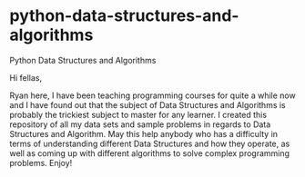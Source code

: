 # python-data-structures-and-algorithms
Python Data Structures and Algorithms

Hi fellas,

   Ryan here, I have been teaching programming courses for quite a while now and I have found out that the subject of Data Structures and Algorithms is probably the trickiest subject to master for any learner. I created this repository of all my data sets and sample problems in regards to Data Structures and Algorithm. May this help anybody who has a difficulty in terms of understanding different Data Structures and how they operate, as well as coming up with different algorithms to solve complex programming problems. Enjoy!
   
